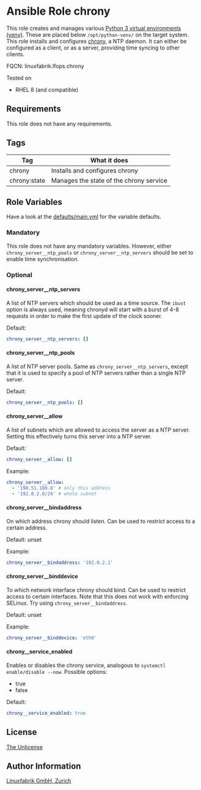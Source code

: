 # Ansible Role chrony

This role creates and manages various [Python 3 virtual environments (venv)](https://docs.python.org/3/library/venv.html). These are placed below `/opt/python-venv/` on the target system.
This role installs and configures [chrony](https://chrony.tuxfamily.org/), a NTP daemon. It can either be configured as a client, or as a server, providing time syncing to other clients.

FQCN: linuxfabrik.lfops.chrony

Tested on

* RHEL 8 (and compatible)


## Requirements

This role does not have any requirements.


## Tags

| Tag          | What it does                            |
| ---          | ------------                            |
| chrony       | Installs and configures chrony          |
| chrony:state | Manages the state of the chrony service |


## Role Variables

Have a look at the [defaults/main.yml](https://github.com/Linuxfabrik/lfops/blob/main/roles/chrony/defaults/main.yml) for the variable defaults.


### Mandatory

This role does not have any mandatory variables. However, either `chrony_server__ntp_pools` or `chrony_server__ntp_servers` should be set to enable time synchronisation.


### Optional

#### chrony_server__ntp_servers

A list of NTP servers which should be used as a time source. The `ibust` option is always used, meaning chronyd will start with a burst of 4-8 requests in order to make the first update of the clock sooner.

Default:
```yaml
chrony_server__ntp_servers: []
```


#### chrony_server__ntp_pools

A list of NTP server pools. Same as `chrony_server__ntp_servers`, except that it is used to specify a pool of NTP servers rather than a single NTP server.

Default:
```yaml
chrony_server__ntp_pools: []
```


#### chrony_server__allow

A list of subnets which are allowed to access the server as a NTP server. Setting this effectively turns this server into a NTP server.

Default:
```yaml
chrony_server__allow: []
```

Example:
```yaml
chrony_server__allow:
  - '198.51.100.8' # only this address
  - '192.0.2.0/24' # whole subnet
```


#### chrony_server__bindaddress

On which address chrony should listen. Can be used to restrict access to a certain address.

Default: unset

Example:
```yaml
chrony_server__bindaddress: '192.0.2.1'
```


#### chrony_server__binddevice

To which network interface chrony should bind. Can be used to restrict access to certain interfaces. Note that this does not work with enforcing SELinux. Try using `chrony_server__bindaddress`.

Default: unset

Example:
```yaml
chrony_server__binddevice: 'eth0'
```


#### chrony__service_enabled

Enables or disables the chrony service, analogous to `systemctl enable/disable --now`. Possible options:

* true
* false

Default:
```yaml
chrony__service_enabled: true
```


## License

[The Unlicense](https://unlicense.org/)


## Author Information

[Linuxfabrik GmbH, Zurich](https://www.linuxfabrik.ch)

